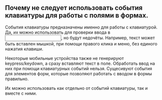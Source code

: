 ## Почему не следует использовать события клавиатуры для работы с полями в  формах.
</hr>


 События клавиатуры предназначены именно для работы с клавиатурой. Да, их можно использовать для проверки ввода в <input>, но будут недочёты. Например, текст может быть вставлен мышкой, при помощи правого клика и меню, без единого нажатия клавиши.

Некоторые мобильные устройства также не генерируют keypress/keydown, а сразу вставляют текст в поле. Обработать ввод на них при помощи клавиатурных событий нельзя.
Cущесивуют события для элементов форм, которые позволяют работать с вводом в формы правильно.

Их можно использовать как отдельно от событий клавиатуры, так и вместе с ними.

